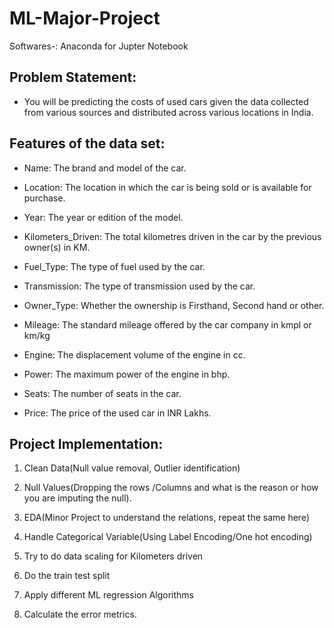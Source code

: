 # ML-Major-Project
Softwares-: Anaconda for Jupter Notebook

## Problem Statement: 
- You will be predicting the costs of used cars given the data collected from various sources and distributed across various locations in India.

## Features of the data set:

- Name: The brand and model of the car.

- Location: The location in which the car is being sold or is available for purchase.

- Year: The year or edition of the model.

- Kilometers_Driven: The total kilometres driven in the car by the previous owner(s) in KM.

- Fuel_Type: The type of fuel used by the car.

- Transmission: The type of transmission used by the car.

- Owner_Type: Whether the ownership is Firsthand, Second hand or other.

- Mileage: The standard mileage offered by the car company in kmpl or km/kg

- Engine: The displacement volume of the engine in cc.

- Power: The maximum power of the engine in bhp.

- Seats: The number of seats in the car.

- Price: The price of the used car in INR Lakhs.

## Project Implementation:

1. Clean Data(Null value removal, Outlier identification)

2. Null Values(Dropping the rows /Columns and what is the reason or how you are imputing the null).

3. EDA(Minor Project to understand the relations, repeat the same here)

4. Handle Categorical Variable(Using Label Encoding/One hot encoding)

5. Try to do data scaling for Kilometers driven

6. Do the train test  split

7. Apply different ML regression Algorithms

8. Calculate the error metrics.
